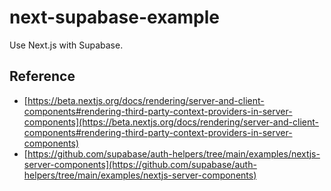 # next-supabase-example

Use Next.js with Supabase.

## Reference

- [https://beta.nextjs.org/docs/rendering/server-and-client-components#rendering-third-party-context-providers-in-server-components](https://beta.nextjs.org/docs/rendering/server-and-client-components#rendering-third-party-context-providers-in-server-components)
- [https://github.com/supabase/auth-helpers/tree/main/examples/nextjs-server-components](https://github.com/supabase/auth-helpers/tree/main/examples/nextjs-server-components)
